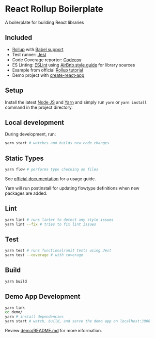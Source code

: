 # React Rollup Boilerplate

A boilerplate for building React libraries

## Included

- [Rollup](https://rollupjs.org/) with [Babel support](https://github.com/rollup/rollup-plugin-babel)
- Test runner: [Jest](https://facebook.github.io/jest/)
- Code Coverage reporter: [Codecov](https://codecov.io/)
- ES Linting: [ESLint](http://eslint.org/) using [AirBnb style guide](https://github.com/airbnb/javascript) for library sources
- Example from official [Rollup tutorial](https://rollupjs.org/#creating-your-first-bundle)
- Demo project with [create-react-app](https://github.com/facebookincubator/create-react-app)

## Setup

Install the latest [Node JS](https://nodejs.org/) and [Yarn](https://yarnpkg.com) and simply run ```yarn``` or ```yarn install``` command in the project directory.

## Local development

During development, run:
```sh
yarn start # watches and builds new code changes
```

## Static Types

```sh
yarn flow # performs type checking on files
```

See [official documentation](https://flow.org/) for a usage guide.

Yarn will run postinstall for updating flowtype definitions when new packages are added.

## Lint

```sh
yarn lint # runs linter to detect any style issues
yarn lint --fix # tries to fix lint issues
```

## Test

```sh
yarn test # runs functional/unit tests using Jest
yarn test --coverage # with coverage
```

## Build

```sh
yarn build
```

## Demo App Development

```sh
yarn link
cd demo/
yarn # install dependencies
yarn start # watch, build, and serve the demo app on localhost:3000
```

Review [demo/README.md](demo/README.md) for more information.